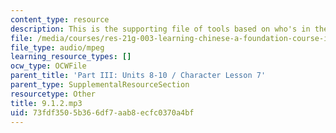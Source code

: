 ```yaml
---
content_type: resource
description: This is the supporting file of tools based on who's in the photo.
file: /media/courses/res-21g-003-learning-chinese-a-foundation-course-in-mandarin-spring-2011/73fdf3505b366df7aab8ecfc0370a4bf_9.1.2.mp3
file_type: audio/mpeg
learning_resource_types: []
ocw_type: OCWFile
parent_title: 'Part III: Units 8-10 / Character Lesson 7'
parent_type: SupplementalResourceSection
resourcetype: Other
title: 9.1.2.mp3
uid: 73fdf350-5b36-6df7-aab8-ecfc0370a4bf
---
```

